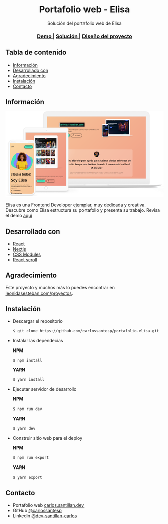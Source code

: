 <h1 align="center">Portafolio web - Elisa</h1>

<div align="center">
  Solución del portafolio web de Elisa
</div>

<div align="center">
  <h3>
    <a href="https://portafolio-elisa-cse.netlify.app/">
      Demo
    </a>
    <span> | </span>
    <a href="https://github.com/carlossantesp/portafolio-elisa">
      Solución
    </a>
    <span> | </span>
    <a href="https://leonidasesteban.com/proyectos/portafolio-elisa">
      Diseño del proyecto
    </a>
  </h3>
</div>

## Tabla de contenido

- [Información](#información)
- [Desarrollado con](#desarrollado-con)
- [Agradecimiento](#agradecimiento)
- [Instalación](#instalación)
- [Contacto](#contacto)

## Información

![screenshot-elisa](./elisa.png)

Elisa es una Frontend Developer ejemplar, muy dedicada y creativa. Descubre como Elisa estructura su portafolio y presenta su trabajo. Revisa el demo [aquí](https://portafolio-elisa-cse.netlify.app/)

## Desarrollado con

- [React](https://es.reactjs.org/docs/getting-started.html)
- [Nextjs](https://nextjs.org/docs)
- [CSS Modules](https://nextjs.org/docs/basic-features/built-in-css-support#adding-component-level-css)
- [React scroll](https://www.npmjs.com/package/react-scroll)

## Agradecimiento

Este proyecto y muchos más lo puedes encontrar en [leonidasesteban.com/proyectos](https://leonidasesteban.com/proyectos).

## Instalación

- Descargar el repositorio
  ```bash
  $ git clone https://github.com/carlossantesp/portafolio-elisa.git
  ```
- Instalar las dependecias

  **NPM**
  ```bash
  $ npm install
  ```

  **YARN**
  ```bash
  $ yarn install
  ```
- Ejecutar servidor de desarrollo

  **NPM**
  ```bash
  $ npm run dev
  ```

  **YARN**
  ```bash
  $ yarn dev
  ```
- Construir sitio web para el deploy

  **NPM**
  ```bash
  $ npm run export
  ```

  **YARN**
  ```bash
  $ yarn export
  ```

## Contacto

- Portafolio web [carlos.santillan.dev](https://carlos.santillan.dev)
- GitHub [@carlossantesp](https://github.com/carlossantesp)
- Linkedin [@dev-santillan-carlos](https://www.linkedin.com/in/dev-santillan-carlos)
